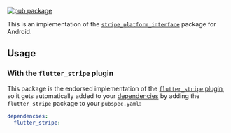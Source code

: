 [![pub package](https://img.shields.io/pub/v/stripe_android.svg)](https://pub.dartlang.org/packages/stripe_android)

This is an implementation of the [`stripe_platform_interface`](https://github.com/flutter-stripe/flutter_stripe/tree/main/packages/stripe_platform_interface) package for Android.

## Usage

### With the `flutter_stripe` plugin

This package is the endorsed implementation of the [`flutter_stripe` plugin](https://pub.dev/packages/flutter_stripe), so it gets automatically added to your [dependencies](https://flutter.dev/platform-plugins/) by adding the `flutter_stripe` package to your `pubspec.yaml`:

```yaml
dependencies:
  flutter_stripe: 
```